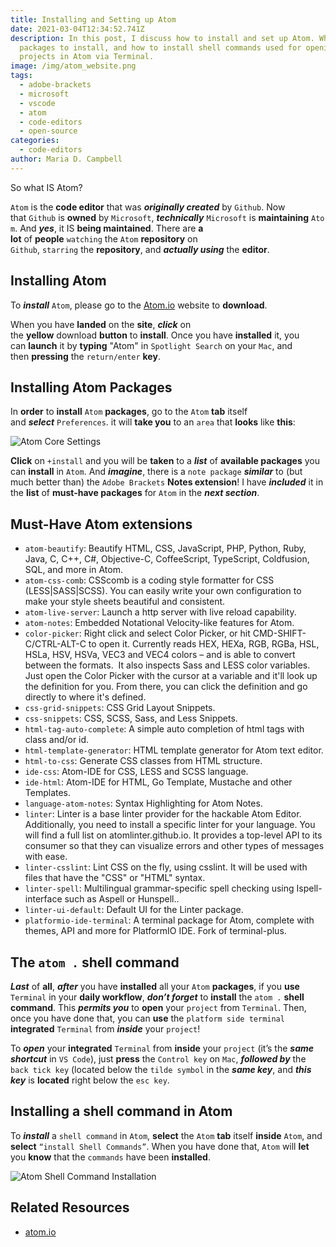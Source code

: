 ```yaml
---
title: Installing and Setting up Atom
date: 2021-03-04T12:34:52.741Z
description: In this post, I discuss how to install and set up Atom. Which
  packages to install, and how to install shell commands used for opening
  projects in Atom via Terminal.
image: /img/atom_website.png
tags:
  - adobe-brackets
  - microsoft
  - vscode
  - atom
  - code-editors
  - open-source
categories:
  - code-editors
author: Maria D. Campbell
---
```

So what IS Atom?

`Atom` is the **code editor** that was ***originally created*** by `Github`. Now that `Github` is **owned** by `Microsoft`, ***technically*** `Microsoft` is **maintaining** `Atom`. And ***yes***, it IS **being maintained**. There are **a lot** of **people** `watching` the `Atom` **repository** on `Github`, `starring` the **repository**, and ***actually using*** the **editor**.

## Installing Atom

To ***install*** `Atom`, please go to the [Atom.io](https://atom.io/) website to **download**.

When you have **landed** on the **site**, ***click*** on the **yellow** download **button** to **install**.
Once you have **installed** it, you can **launch** it by **typing** "Atom" in `Spotlight Search` on your `Mac`, and then **pressing** the `return/enter` **key**.

## Installing Atom Packages

In **order** to **install** `Atom` **packages**, go to the `Atom` **tab** itself and ***select*** `Preferences`. it will **take you** to an `area` that **looks** like **this**:

![Atom Core Settings](/img/atom_core_settings.png)

**Click** on `+install` and you will be **taken** to a ***list*** of **available packages** you can **install** in `Atom`. And ***imagine***, there is a `note package` ***similar*** to (but much better than) the `Adobe Brackets` **Notes extension**! I have ***included*** it in the **list** of **must-have packages** for `Atom` in the ***next section***.

## Must-Have Atom extensions

- `atom-beautify`: Beautify HTML, CSS, JavaScript, PHP, Python, Ruby, Java, C, C++, C#, Objective-C, CoffeeScript, TypeScript, Coldfusion, SQL, and more in Atom.
- `atom-css-comb`: CSScomb is a coding style formatter for CSS (LESS|SASS|SCSS). You can easily write your own configuration to make your style sheets beautiful and consistent.
- `atom-live-server`: Launch a http server with live reload capability.
- `atom-notes`: Embedded Notational Velocity-like features for Atom.
- `color-picker`: Right click and select Color Picker, or hit CMD-SHIFT-C/CTRL-ALT-C to open it. Currently reads HEX, HEXa, RGB, RGBa, HSL, HSLa, HSV, HSVa, VEC3 and VEC4 colors – and is able to convert between the formats.  It also inspects Sass and LESS color variables. Just open the Color Picker with the cursor at a variable and it'll look up the definition for you. From there, you can click the definition and go directly to where it's defined.
- `css-grid-snippets`: CSS Grid Layout Snippets.
- `css-snippets`: CSS, SCSS, Sass, and Less Snippets.
- `html-tag-auto-complete`: A simple auto completion of html tags with class and/or id.
- `html-template-generator`: HTML template generator for Atom text editor.
- `html-to-css`: Generate CSS classes from HTML structure.
- `ide-css`: Atom-IDE for CSS, LESS and SCSS language.
- `ide-html`: Atom-IDE for HTML, Go Template, Mustache and other Templates.
- `language-atom-notes`: Syntax Highlighting for Atom Notes.
- `linter`: Linter is a base linter provider for the hackable Atom Editor. Additionally, you need to install a specific linter for your language. You will find a full list on atomlinter.github.io. It provides a top-level API to its consumer so that they can visualize errors and other types of messages with ease.
- `linter-csslint`: Lint CSS on the fly, using csslint. It will be used with files that have the "CSS" or "HTML" syntax.
- `linter-spell`: Multilingual grammar-specific spell checking using Ispell-interface such as Aspell or Hunspell..
- `linter-ui-default`: Default UI for the Linter package.
- `platformio-ide-terminal`: A terminal package for Atom, complete with themes, API and more for PlatformIO IDE. Fork of terminal-plus.

## The `atom .` shell command

***Last*** of **all**, ***after*** you have **installed** all your `Atom` **packages**, if you **use** `Terminal` in your **daily workflow**, ***don’t forget*** to **install** the `atom .` **shell command**. This ***permits you*** to **open** your `project` from `Terminal`. Then, once you have done that, you can **use** the `platform side terminal` **integrated** `Terminal` from ***inside*** your `project`!

To ***open*** your **integrated** `Terminal` from **inside** your `project` (it’s the ***same shortcut*** in `VS Code`), just **press** the `Control key` on `Mac`, ***followed by*** the `back tick key` (located below the `tilde symbol` in the ***same key***, and ***this key*** is **located** right below the `esc key`.

## Installing a shell command in Atom

To ***install*** a `shell command` in `Atom`, **select** the `Atom` **tab** itself **inside** `Atom`, and **select** `“install Shell Commands”`. When you have done that, `Atom` will **let** you **know** that the `commands` have been **installed**.

![Atom Shell Command Installation](/img/atom_shell_commands.png)

## Related Resources

- [atom.io](https://atom.io/)



